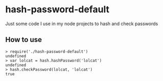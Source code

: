 hash-password-default
=====================

Just some code I use in my node projects to hash and check passwords


## How to use
    > require('./hash-password-default')
    undefined
    > var lolcat = hash.hashPassword('lolcat')
    undefined
    > hash.checkPassword(lolcat, 'lolcat')
    true
